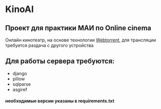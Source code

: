 # KinoAI
Проект для практики МАИ по Online cinema
--------------------------
Онлайн кинотеатр, на основе технологии [Webtorrent](https://webtorrent.io/intro), для трансляции требуется раздача с другого устройства
## <a name="Parag"></a> Для работы сервера требуются:
- django
- pillow
- sqlparse
- asgiref
#### необходимые версии указаны в requirements.txt
